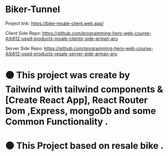 # Biker-Tunnel

Project link: https://bike-resale-client.web.app/

Client Side Repo: https://github.com/programming-hero-web-course-4/b612-used-products-resale-clients-side-arman-aru

Server Side Repo: https://github.com/programming-hero-web-course-4/b612-used-products-resale-server-side-arman-aru

# ⚫ This project was create by Tailwind with tailwind components & [Create React App], React Router Dom ,Express, mongoDb and some Common Functionality .

# ⚫ This Project based on resale bike .